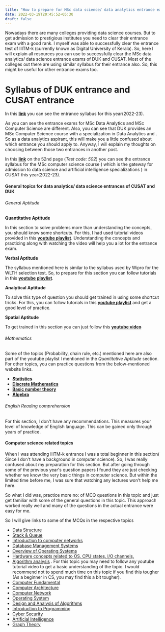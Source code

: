 ```yaml
---
title: "How to prepare for MSc data science/ data analytics entrance exams"
date: 2022-03-19T20:45:52+05:30
draft: false
---
```


Nowadays there are many colleges providing data science courses. But to get admission to prestigious  institutes you need to clear their entrance exam with a good rank. I myself was able to successfully clear the entrance test of IIITM-k (currently known as Digital University of Kerala). So, here I will explain  all resources you can use to successfully clear the MSc data analytics/ data science entrance exams of DUK and CUSAT. Most of the colleges out there are using similar syllabus for their entrance also. So, this might be useful for other entrance exams too. 

# Syllabus of DUK entrance and CUSAT entrance

In this **[link](https://duk.ac.in/wp-content/uploads/2022/03/Digital-University-Aptitude-Test-DUAT-2022-Syllabus.pdf)** you can see the entrance syllabus for this year(2022-23).

As you can see the entrance exams for MSc Data Analytics and MSc Computer Science are different. Also, you can see that DUK provides an MSc Computer Science course with a specialization in Data Analytics and . So as a data analytics aspirant, this will make you a little confused about which entrance you should apply to. 
Anyway, I will explain my thoughts on choosing between those two entrances in another post. 

In this **[link](https://admissions.cusat.ac.in/pros_2020)** on the 52nd page (*Test code: 502*) you can see the entrance syllabus for the MSc computer science course ( which is the gateway for admission to data science and artificial intelligence specializations ) in CUSAT this year(2022-23).

#### General topics for data analytics/ data science entrances of CUSAT and DUK 

###### General Aptitude
**Quantitative Aptitude**

In this section to solve problems more than understanding the concepts, you should know some shortcuts. For this, I had used tutorial videos provided in this **[youtube playlist](https://www.youtube.com/playlist?list=PLpyc33gOcbVA4qXMoQ5vmhefTruk5t9lt)**. Understanding the concepts and practicing along with watching the video will help you a lot for the entrance exam. 

**Verbal Aptitude**

The syllabus mentioned here is similar to the syllabus used by Wipro for the WLTH selection test. So, to prepare for this section you can follow tutorials in this **[youtube playlist](https://www.youtube.com/playlist?list=PL8EHEKsT4Gn6MubILtWDl_pwx_6dcIWbq)**. 

**Analytical Aptitude**

To solve this type of question you should get trained in using some shortcut tricks. For this, you can follow tutorials in this **[youtube playlist](https://www.youtube.com/playlist?list=PLpyc33gOcbVADMKqylI__O_O_RMeHTyNK)** and get a good level of practice.

**Spatial Aptitude**

To get trained in this section you can just follow this **[youtube video](https://www.youtube.com/watch?v=1KIguWBm7Ro)**

###### Mathematics

Some of the topics (Probability, chain rule, etc.) mentioned here are also part of the youtube playlist I mentioned in the *Quantitative Aptitude* section. 
For other topics, you can practice questions from the below-mentioned website links.
* **[Statistics](https://www.javatpoint.com/statistics-mcq)**
* **[Discrete Mathematics](https://www.javatpoint.com/discrete-mathematics-mcq)**
* **[Basic number theory](https://engineeringinterviewquestions.com/mcqs-on-number-theory-prime-numbers-answers/)**
* **[Algebra ](https://www.examsbook.com/algebra-questions-and-answers-for-competitive-exams)**

###### English Reading comprehension

For this section, I don't have any recommendations. This measures your level of knowledge of English language. This can be gained only through years of practice. 

#### Computer science related topics  

When I was attending IIITM-k entrance I was a total beginner in this section( Since I don't have a background in computer science). So, I was really confused about my preparation for this section. But after going through some of the previous year's question papers I found they are just checking whether we know the very basic things in computer science. But within the limited time before me, I was sure that watching any lectures won't help me here. 

So what I did was, practice more no: of MCQ questions in this topic and just get familiar with some of the general questions in this topic. This approach worked really well and many of the questions in the actual entrance were easy for me.

So I will give links to some of the MCQs in the respective topics
* [Data Structure](https://www.javatpoint.com/data-structure-mcq)
* [Stack & Queue](https://www.gkseries.com/computer-engineering/data-structure/multiple-choice-questions-and-answers-6)
* [Introduction to computer networks](https://www.javatpoint.com/computer-network-mcq)
* [Database Management Systems ](https://www.javatpoint.com/dbms-mcq)
* [Overview of Operating Systems](https://www.javatpoint.com/operating-system-mcq)
* [Hardware concepts related to OS, CPU states, I/O channels,](https://www.interviewbit.com/operating-system-mcq/)
* [Algorithm analysis](https://www.geeksforgeeks.org/algorithms-gq/analysis-of-algorithms-gq/) . For this topic you may need to follow any youtube tutorial video to get a basic understanding of the topic. I would recommend not to spend much time on this topic if you find this tougher (As a beginner in CS, you may find this a bit tougher).
* [Computer Fundamental](https://www.javatpoint.com/computer-fundamental-mcq)
* [Computer Architecture](https://www.javatpoint.com/computer-architecture-mcq)
* [Computer Network](https://www.javatpoint.com/computer-network-mcq)
* [Operating System](https://www.javatpoint.com/operating-system-mcq)
* [Design and Analysis of Algorithms](https://www.interviewbit.com/daa-mcq/)
* [Introduction to Programming ](https://t4tutorials.com/mcqs-of-introduction-to-programming/)
* [Cyber Security](https://www.javatpoint.com/cyber-security-mcq)
* [Artificial Intelligence](https://www.javatpoint.com/artificial-intelligence-mcq)
* [Graph Theory](https://www.sanfoundry.com/data-structure-questions-answers-graph/)